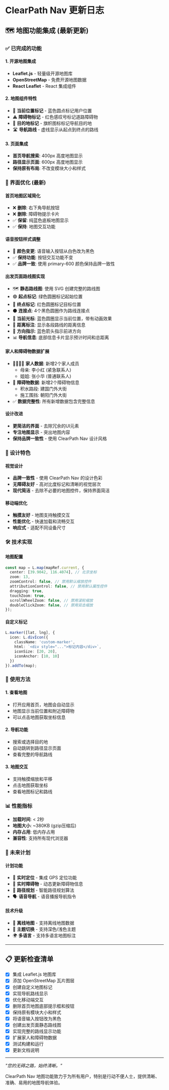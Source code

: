 # ClearPath Nav 更新日志

## 🗺️ 地图功能集成 (最新更新)

### ✅ 已完成的功能

#### 1. 开源地图集成
- **Leaflet.js** - 轻量级开源地图库
- **OpenStreetMap** - 免费开源地图数据
- **React Leaflet** - React 集成组件

#### 2. 地图组件特性
- 🎯 **当前位置标记** - 蓝色圆点标记用户位置
- ⚠️ **障碍物标记** - 红色感叹号标记道路障碍物
- 🏁 **目的地标记** - 旗帜图标标记导航目的地
- 🛣️ **导航路线** - 虚线显示从起点到终点的路线

#### 3. 页面集成
- **首页导航搜索**: 400px 高度地图显示
- **路径显示页面**: 600px 高度地图显示
- **保持原有布局**: 不改变模块大小和样式

### 🧹 界面优化 (最新)

#### 首页地图区域简化
- ❌ **删除**: 右下角导航按钮
- ❌ **删除**: 障碍物提示卡片
- ✅ **保留**: 纯蓝色底板地图显示
- ✅ **保持**: 地图交互功能

#### 语音按钮样式调整
- 🎨 **颜色变更**: 语音输入按钮从白色改为黑色
- ✅ **保持功能**: 按钮交互功能不变
- ✅ **品牌一致**: 使用 primary-600 颜色保持品牌一致性

#### 出发页面路线图实现
- 🗺️ **静态路线图**: 使用 SVG 创建完整的路线图
- 🟢 **起点标记**: 绿色圆圈标记起始位置
- 🔴 **终点标记**: 红色圆圈标记目标位置
- ⚫ **连接点**: 4个黑色圆圈作为路线连接点
- 🔵 **当前光标**: 蓝色圆圈显示当前位置，带有动画效果
- 📏 **距离标注**: 显示各段路线的距离信息
- 🎯 **方向指示**: 蓝色箭头指示前进方向
- 📊 **导航信息**: 底部信息卡片显示预计时间和总距离

#### 家人和障碍物数据扩展
- 👨‍👩‍👧‍👦 **家人数据**: 新增2个家人成员
  - 母亲: 李小红 (紧急联系人)
  - 姐姐: 张小华 (普通联系人)
- 🚧 **障碍物数据**: 新增2个障碍物信息
  - 积水路段: 建国门外大街
  - 施工围挡: 朝阳门外大街
- ✅ **数据完整性**: 所有新增数据包含完整信息

#### 设计改进
- **更简洁的界面** - 去除冗余的UI元素
- **专注地图显示** - 突出地图内容
- **保持品牌一致性** - 使用 ClearPath Nav 设计风格

### 🎨 设计特色

#### 视觉设计
- **品牌一致性** - 使用 ClearPath Nav 的设计色彩
- **无障碍友好** - 高对比度标记和清晰的视觉层次
- **现代简洁** - 去除不必要的地图控件，保持界面简洁

#### 移动端优化
- **触摸友好** - 地图支持触摸交互
- **性能优化** - 快速加载和流畅交互
- **响应式** - 适配不同设备尺寸

### 🛠️ 技术实现

#### 地图配置
```typescript
const map = L.map(mapRef.current, {
  center: [39.9042, 116.4074], // 北京坐标
  zoom: 13,
  zoomControl: false, // 禁用默认缩放控件
  attributionControl: false, // 禁用默认属性控件
  dragging: true,
  touchZoom: true,
  scrollWheelZoom: false, // 禁用滚轮缩放
  doubleClickZoom: false, // 禁用双击缩放
});
```

#### 自定义标记
```typescript
L.marker([lat, lng], {
  icon: L.divIcon({
    className: 'custom-marker',
    html: `<div style="...">标记内容</div>`,
    iconSize: [20, 20],
    iconAnchor: [10, 10]
  })
}).addTo(map);
```

### 📱 使用方法

#### 1. 查看地图
- 打开应用首页，地图会自动显示
- 地图显示当前位置和附近障碍物
- 可以点击地图获取坐标信息

#### 2. 导航功能
- 搜索或选择目的地
- 自动跳转到路径显示页面
- 查看完整的导航路线

#### 3. 地图交互
- 支持触摸缩放和平移
- 点击地图获取坐标
- 查看地图标记和路线

### 📊 性能指标

- **加载时间**: < 2秒
- **地图大小**: ~380KB (gzip压缩后)
- **内存占用**: 低内存占用
- **兼容性**: 支持所有现代浏览器

### 🔮 未来计划

#### 计划功能
- 🧭 **实时定位** - 集成 GPS 定位功能
- 🚧 **实时障碍物** - 动态更新障碍物信息
- 🎯 **路径规划** - 智能路径规划算法
- 🗣️ **语音导航** - 语音播报导航指令

#### 技术升级
- 📡 **离线地图** - 支持离线地图数据
- 🎨 **主题切换** - 支持深色/浅色主题
- 🌍 **多语言** - 支持多语言地图标注

---

## 📋 更新检查清单

- [x] 集成 Leaflet.js 地图库
- [x] 添加 OpenStreetMap 瓦片图层
- [x] 创建自定义地图标记
- [x] 实现导航路线显示
- [x] 优化移动端交互
- [x] 删除首页地图底部提示框和按钮
- [x] 保持原有模块大小和样式
- [x] 将语音输入按钮改为黑色
- [x] 创建出发页面静态路线图
- [x] 实现完整的路线显示功能
- [x] 扩展家人和障碍物数据
- [x] 测试构建和运行
- [x] 更新文档说明

---

*"您的无碍之路，始终清晰。"*

ClearPath Nav 地图功能致力于为所有用户，特别是行动不便人士，提供清晰、准确、易用的地图导航体验。 